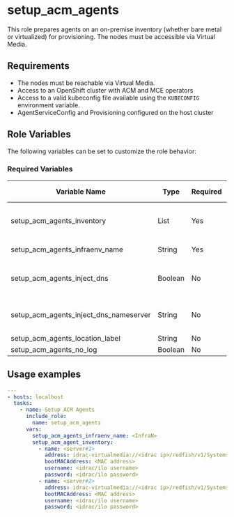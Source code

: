 setup_acm_agents
=========

This role prepares agents on an on-premise inventory (whether bare metal or virtualized) for provisioning. The nodes must be accessible via Virtual Media.

Requirements
------------

* The nodes must be reachable via Virtual Media.
* Access to an OpenShift cluster with ACM and MCE operators
* Access to a valid kubeconfig file available using the `KUBECONFIG` environment variable.
* AgentServiceConfig and Provisioning configured on the host cluster

Role Variables
--------------

The following variables can be set to customize the role behavior:

### Required Variables

| Variable Name                           |  Type     | Required | Default Value                          | Description
| --------------------------------------- | --------- | -------- | -------------------------------------- | --------------
| setup_acm_agents_inventory              | List      | Yes      | []                                     | Inventory of bare metal hosts. It must contain the BMC credentials. See [Usage examples](#usage-examples)
| setup_acm_agents_infraenv_name          | String    | Yes      |                                        | Target the infrastructure environment
| setup_acm_agents_inject_dns             | Boolean   | No       | false                                  | Enables custom DNS injection. Set to true to pass custom DNS configuration; false disables it
| setup_acm_agents_inject_dns_nameserver  | String    | No       |                                        | Specifies the custom DNS server(s) to use when `setup_acm_agent_inject_dns` is set to true
| setup_acm_agents_location_label         | String    | No       | ""                                     | Location label                                                       
| setup_acm_agents_no_log                 | Boolean   | No       | `false`                                | Role's logging configuration

Usage examples
----------------

```yaml
---
- hosts: localhost
  tasks:
    - name: Setup ACM Agents
      include_role:
        name: setup_acm_agents
      vars:
        setup_acm_agents_infraenv_name: <InfraN>
        setup_acm_agent_inventory:
          - name: <server#1>
            address: idrac-virtualmedia://<idrac ip>/redfish/v1/Systems/System.Embedded.1
            bootMACAddress: <MAC address>
            username: <idrac/ilo username>
            password: <idrac/ilo password>
          - name: <server#2>
            address: idrac-virtualmedia://<idrac ip>/redfish/v1/Systems/System.Embedded.1
            bootMACAddress: <MAC address>
            username: <idrac/ilo username>
            password: <idrac/ilo password>
```
